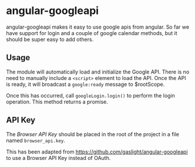 angular-googleapi
=================

angular-googleapi makes it easy to use google apis from angular. So far we have support for login and a couple of google calendar methods, but it should be super easy to add others.


Usage
-----

The module will automatically load and initialize the Google API.
There is no need to manually include a `<script>` element to load the API.
Once the API is ready, it will broadcast a `google:ready` message to $rootScope.

Once this has occurred, call `googleLogin.login()` to perform the login operation.
This method returns a promise.


API Key
-------

The _Browser API Key_ should be placed in the root of the project in a file named `browser_api.key`.

This has been adapted from https://github.com/gaslight/angular-googleapi to use a Browser API Key instead of OAuth.

